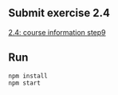 ## Submit exercise 2.4
[2.4: course information step9](<https://fullstackopen.com/en/part2/rendering_a_collection_modules#:~:text=2.4%3A%20Course%20information%20step9>)

## Run
`npm install`  
`npm start`  